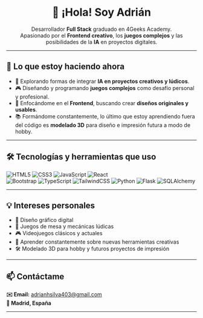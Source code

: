 <h1 align="center">👋 ¡Hola! Soy Adrián</h1>

<p align="center">
Desarrollador <strong>Full Stack</strong> graduado en 4Geeks Academy.<br/>
Apasionado por el <strong>Frontend creativo</strong>, los <strong>juegos complejos</strong> y las posibilidades de la <strong>IA</strong> en proyectos digitales.
</p>

---

## 🚀 Lo que estoy haciendo ahora

- 🧠 Explorando formas de integrar **IA en proyectos creativos y lúdicos**.  
- 🎮 Diseñando y programando **juegos complejos** como desafío personal y profesional.  
- 🎨 Enfocándome en el **Frontend**, buscando crear **diseños originales y usables**.  
- 📚 Formándome constantemente, lo último que estoy aprendiendo fuera del código es **modelado 3D** para diseño e impresión futura a modo de hobby.  

---

## 🛠️ Tecnologías y herramientas que uso
![HTML5](https://img.shields.io/badge/-HTML5-E34F26?logo=html5&logoColor=white&style=flat)
![CSS3](https://img.shields.io/badge/-CSS3-1572B6?logo=css3&logoColor=white&style=flat)
![JavaScript](https://img.shields.io/badge/-JavaScript-F7DF1E?logo=javascript&logoColor=black&style=flat)
![React](https://img.shields.io/badge/-React-20232A?logo=react&logoColor=61DAFB&style=flat)  
![Bootstrap](https://img.shields.io/badge/-Bootstrap-563D7C?logo=bootstrap&logoColor=white&style=flat)
![TypeScript](https://img.shields.io/badge/-TypeScript-3178C6?logo=typescript&logoColor=white&style=flat)
![TailwindCSS](https://img.shields.io/badge/-TailwindCSS-06B6D4?logo=tailwindcss&logoColor=white&style=flat)
![Python](https://img.shields.io/badge/-Python-3776AB?logo=python&logoColor=white&style=flat)
![Flask](https://img.shields.io/badge/-Flask-000000?logo=flask&logoColor=white&style=flat)
![SQLAlchemy](https://img.shields.io/badge/-SQLAlchemy-CCA676?logo=sqlalchemy&logoColor=white&style=flat)

---

## 💡 Intereses personales

- 🎨 Diseño gráfico digital  
- 🎲 Juegos de mesa y mecánicas lúdicas  
- 🎮 Videojuegos clásicos y actuales  
- 🧩 Aprender constantemente sobre nuevas herramientas creativas  
- 🛠 Modelado 3D para hobby y futuros proyectos de impresión  

---

## 📫 Contáctame

**✉️ Email:** adrianhsilva403@gmail.com  
**📍 Madrid, España**  

---
